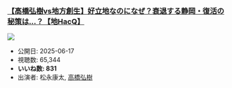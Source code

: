 ### [【高橋弘樹vs地方創生】好立地なのになぜ？衰退する静岡・復活の秘策は…？【地HacQ】](https://www.youtube.com/watch?v=1ONnQjI2X5A)
[![](https://img.youtube.com/vi/1ONnQjI2X5A/sddefault.jpg)](https://www.youtube.com/watch?v=1ONnQjI2X5A)
-   公開日: 2025-06-17
-   視聴数: 65,344
-   **いいね数: 831**
-   出演者: 松永康太, [高橋弘樹](/rehacq_fan/people/高橋弘樹 "wikilink")
